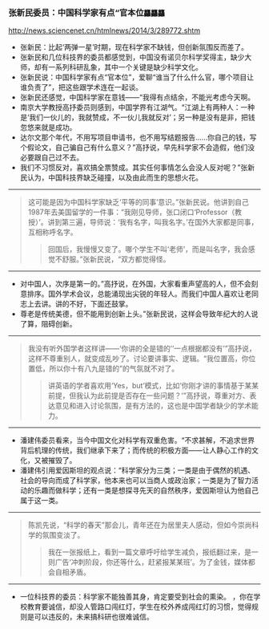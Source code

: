 ### 张新民委员：中国科学家有点“官本位`龘龘龘`
http://news.sciencenet.cn/htmlnews/2014/3/289772.shtm
- 张新民：比起‘两弹一星’时期，现在科学家不缺钱，但创新氛围反而差了。
- 张新民和几位科技界的委员都感觉到，中国没有诺贝尔科学奖得主，缺少大师，却有一系列科研乱象，其中一个关键是缺少科学文化。
- 张新民说：中国科学家有点“官本位”，爱聊“谁当了什么什么官，哪个项目让谁负责了”，把这些跟学术连在一起谈。
- 张新民还感觉，中国科学家在意钱——“我得有点结余，不能光考虑今天啊。
- 南京大学教授高抒委员则感到，中国学界有江湖气。“江湖上有两种人：一种是‘我们一伙儿的，我就赞成，不一伙儿我就反对’；另一种是没有是非，把钱忽悠来就是成功。
- 达尔文那个年代，不用写项目申请书，也不用写结题报告……你自己的钱，写个假论文，自己骗自己有什么意义？”高抒说，早先科学家不会造假，他们没必要跟自己过不去。
- 我们不习惯反对，喜欢搞全票赞成。其实任何事情怎么会没人反对呢？”张新民认为，中国科技界缺乏碰撞，以及由此而生的思想火花。
---
>这可能是因为中国科学家缺乏‘平等的同事’意识。”张新民说。他讲到自己1987年去美国留学的一件事：“我刚见导师，张口闭口‘Professor（教授）’。讲到第三遍，导师说：‘我有名字，叫我名字。’在国外大家都是同事，互相称呼名字。
>>回国后，我慢慢又变了。哪个学生不叫‘老师’，而是叫名字，我会感觉不舒服。”张新民说，“双方都觉得怪。
---
- 对中国人，次序是第一的。”高抒说，在外国，大家看重声望高的人，但不会刻意排序。国外学术会议，总能涌现出尖锐的年轻人。而我们中国人喜欢让老同志上去讲。讲的不好，下面还鼓掌。
- 尊老是传统美德，但不能用到创新上头。”张新民说，这样会导致年纪大的人说了算，阻碍创新。
---
>我没有听外国学者这样讲——‘你讲的全是错的’‘一点根据都没有’”高抒说，这样不尊重别人，就变成乱吵了。讨论要讲事实、逻辑。“我位置高，你位置低，所以你十有八九是错的”的气氛就不对了。
>>讲英语的学者喜欢用‘Yes，but’模式，比如‘你刚才讲的事情基于某某前提，但我认为此前提是否存在一些问题？’”高抒说，尊重对方、表达意见和进入讨论氛围，是有方法的，这也是中国学者缺少的学术能力。
---
- 潘建伟委员看来，当今中国文化对科学有双重危害。“不求甚解，不追求世界背后机理的传统，我们继承下来了；而传统的积极方面——让人静心工作的文化，又被摧毁了。
- 潘建伟引用爱因斯坦的观点说：“科学家分为三类；一类是由于偶然的机遇、社会的导向而成了科学家，他本来也可以当商人或政治家；一类是为了智力活动的乐趣而做科学；还有一类是想探寻先天的自然秩序，爱因斯坦认为他自己属于这一类。
---
>陈凯先说，“科学的春天”那会儿，青年还在为居里夫人感动，但如今崇尚科学的氛围变淡了。
>>我在一张报纸上，看到一篇文章呼吁给学生减负，报纸翻过来，是一则广告‘冲刺阶段，你还等什么，赶紧报某某班’。为了金钱，媒体都会自相矛盾。
---
- 一位科技界的委员：科学家不能独善其身，肯定要受到社会的熏染。
，你在学校教育要诚信，却没人管路口闯红灯，学生在校外养成闯红灯的习惯，觉得规则是可以违反的，未来搞科研也很难诚信。